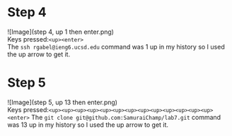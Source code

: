 # Step 4
![Image](step 4, up 1 then enter.png)<br>
Keys pressed:`<up><enter>`<br>
The `ssh rgabel@ieng6.ucsd.edu` command was 1 up in my history so I used the up arrow to get it.
# Step 5
![Image](step 5, up 13 then enter.png)<br>
Keys pressed:`<up><up><up><up><up><up><up><up><up><up><up><up><up><enter>`
The `git clone git@github.com:SamuraiChamp/lab7.git` command was 13 up in my history so I used the up arrow to get it.
